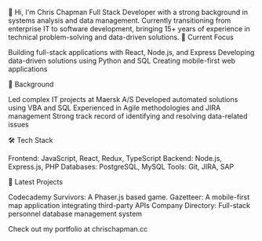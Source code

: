 👋 Hi, I'm Chris Chapman
Full Stack Developer with a strong background in systems analysis and data management. Currently transitioning from enterprise IT to software development, bringing 15+ years of experience in technical problem-solving and data-driven solutions.
🔭 Current Focus

Building full-stack applications with React, Node.js, and Express
Developing data-driven solutions using Python and SQL
Creating mobile-first web applications

💼 Background

Led complex IT projects at Maersk A/S
Developed automated solutions using VBA and SQL
Experienced in Agile methodologies and JIRA management
Strong track record of identifying and resolving data-related issues

🛠️ Tech Stack

Frontend: JavaScript, React, Redux, TypeScript
Backend: Node.js, Express.js, PHP
Databases: PostgreSQL, MySQL
Tools: Git, JIRA, SAP

🌱 Latest Projects

Codecademy Survivors: A Phaser.js based game.
Gazetteer: A mobile-first map application integrating third-party APIs
Company Directory: Full-stack personnel database management system

Check out my portfolio at chrischapman.cc
